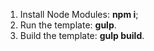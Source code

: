 <ol>
	<li>Install Node Modules: <strong>npm i</strong>;</li>
	<li>Run the template: <strong>gulp</strong>.</li>
	<li>Build the template: <strong>gulp build</strong>.</li>
</ol>